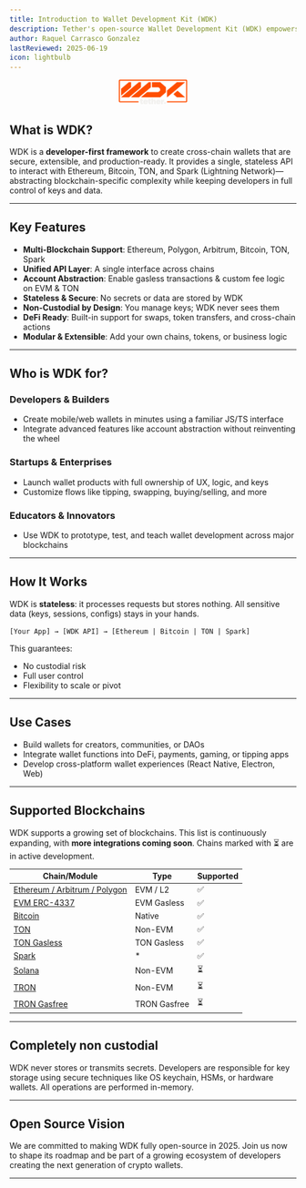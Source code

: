 ```yaml
---
title: Introduction to Wallet Development Kit (WDK)
description: Tether's open-source Wallet Development Kit (WDK) empowers developers to build secure, non-custodial wallets with unified blockchain access, stateless architecture, and complete user control. WDK simplifies the complexity of blockchain infrastructure without compromising on flexibility or security.
author: Raquel Carrasco Gonzalez
lastReviewed: 2025-06-19
icon: lightbulb    
---
```


<p align="center">
  <img src="../assets/logo.png" width="120" />
</p>



## What is WDK?

WDK is a **developer-first framework** to create cross-chain wallets that are secure, extensible, and production-ready. It provides a single, stateless API to interact with Ethereum, Bitcoin, TON, and Spark (Lightning Network)—abstracting blockchain-specific complexity while keeping developers in full control of keys and data.

---

## Key Features

- **Multi-Blockchain Support**: Ethereum, Polygon, Arbitrum, Bitcoin, TON, Spark
- **Unified API Layer**: A single interface across chains
- **Account Abstraction**: Enable gasless transactions & custom fee logic on EVM & TON
- **Stateless & Secure**: No secrets or data are stored by WDK
- **Non-Custodial by Design**: You manage keys; WDK never sees them
- **DeFi Ready**: Built-in support for swaps, token transfers, and cross-chain actions
- **Modular & Extensible**: Add your own chains, tokens, or business logic

---

## Who is WDK for?

### Developers & Builders
- Create mobile/web wallets in minutes using a familiar JS/TS interface
- Integrate advanced features like account abstraction without reinventing the wheel

### Startups & Enterprises
- Launch wallet products with full ownership of UX, logic, and keys
- Customize flows like tipping, swapping, buying/selling, and more

### Educators & Innovators
- Use WDK to prototype, test, and teach wallet development across major blockchains

---

## How It Works

WDK is **stateless**: it processes requests but stores nothing. All sensitive data (keys, sessions, configs) stays in your hands.

```
[Your App] → [WDK API] → [Ethereum | Bitcoin | TON | Spark]
```

This guarantees:
- No custodial risk
- Full user control
- Flexibility to scale or pivot

---

## Use Cases

- Build wallets for creators, communities, or DAOs
- Integrate wallet functions into DeFi, payments, gaming, or tipping apps
- Develop cross-platform wallet experiences (React Native, Electron, Web)

---

## Supported Blockchains

WDK supports a growing set of blockchains. This list is continuously expanding, with **more integrations coming soon**. Chains marked with ⏳ are in active development.

| Chain/Module                                                      | Type             | Supported |
|-------------------------------------------------------------------|------------------|-----------|
| [Ethereum / Arbitrum / Polygon](../wdk-modules/wallet-evm/overview.md)   | EVM  /  L2       | ✅        |
| [EVM ERC-4337](../wdk-modules/wallet-evm-erc-4337/overview.md)       | EVM Gasless      | ✅        |
| [Bitcoin](../wdk-modules/wallet-btc/overview.md)                     | Native           | ✅        |
| [TON](../wdk-modules/wallet-ton/overview.md)                         | Non-EVM          | ✅        |
| [TON Gasless](../wdk-modules/wallet-ton-gasless/overview.md)         | TON Gasless      | ✅        |
| [Spark](../wdk-modules/wallet-spark/overview.md)                     | *                | ✅        |
| [Solana](../wdk-modules/wallet-solana/overview.md)                   | Non-EVM          | ⏳        |
| [TRON](../wdk-modules/wallet-tron/overview.md)                       | Non-EVM          | ⏳        |
| [TRON Gasfree](../wdk-modules/wallet-tron-gasfree/overview.md)       | TRON Gasfree     | ⏳        |

---

## Completely non custodial

WDK never stores or transmits secrets. Developers are responsible for key storage using secure techniques like OS keychain, HSMs, or hardware wallets. All operations are performed in-memory.

---

## Open Source Vision

We are committed to making WDK fully open-source in 2025. Join us now to shape its roadmap and be part of a growing ecosystem of developers creating the next generation of crypto wallets.

---
